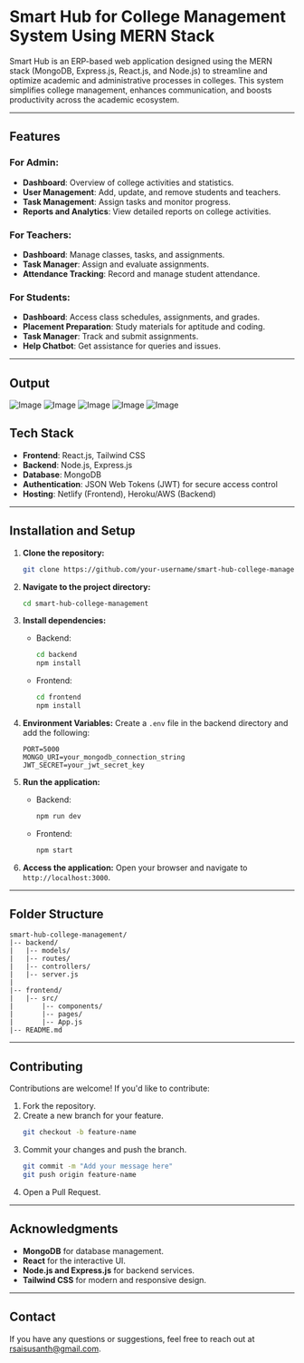 # Smart Hub for College Management System Using MERN Stack

Smart Hub is an ERP-based web application designed using the MERN stack (MongoDB, Express.js, React.js, and Node.js) to streamline and optimize academic and administrative processes in colleges. This system simplifies college management, enhances communication, and boosts productivity across the academic ecosystem.

---

## Features

### For Admin:

- **Dashboard**: Overview of college activities and statistics.
- **User Management**: Add, update, and remove students and teachers.
- **Task Management**: Assign tasks and monitor progress.
- **Reports and Analytics**: View detailed reports on college activities.

### For Teachers:

- **Dashboard**: Manage classes, tasks, and assignments.
- **Task Manager**: Assign and evaluate assignments.
- **Attendance Tracking**: Record and manage student attendance.

### For Students:

- **Dashboard**: Access class schedules, assignments, and grades.
- **Placement Preparation**: Study materials for aptitude and coding.
- **Task Manager**: Track and submit assignments.
- **Help Chatbot**: Get assistance for queries and issues.

---

## Output
![Image](https://github.com/user-attachments/assets/c970517e-407a-4aea-a26d-f40b2aae51dd)
![Image](https://github.com/user-attachments/assets/0dd03ee9-c104-4275-a700-6aa91b0214e6)
![Image](https://github.com/user-attachments/assets/8d6dc725-1dae-4801-984d-8db6dcfda06a)
![Image](https://github.com/user-attachments/assets/a384f3d5-495b-4d98-9a67-c1e8cde548e2)
![Image](https://github.com/user-attachments/assets/39d08496-c041-4c0d-ba61-ac8e03c777ef)


## Tech Stack

- **Frontend**: React.js, Tailwind CSS
- **Backend**: Node.js, Express.js
- **Database**: MongoDB
- **Authentication**: JSON Web Tokens (JWT) for secure access control
- **Hosting**: Netlify (Frontend), Heroku/AWS (Backend)

---

## Installation and Setup

1. **Clone the repository:**

   ```bash
   git clone https://github.com/your-username/smart-hub-college-management.git
   ```

2. **Navigate to the project directory:**

   ```bash
   cd smart-hub-college-management
   ```

3. **Install dependencies:**

   - Backend:
     ```bash
     cd backend
     npm install
     ```
   - Frontend:
     ```bash
     cd frontend
     npm install
     ```

4. **Environment Variables:**
   Create a `.env` file in the backend directory and add the following:

   ```env
   PORT=5000
   MONGO_URI=your_mongodb_connection_string
   JWT_SECRET=your_jwt_secret_key
   ```

5. **Run the application:**

   - Backend:
     ```bash
     npm run dev
     ```
   - Frontend:
     ```bash
     npm start
     ```

6. **Access the application:**
   Open your browser and navigate to `http://localhost:3000`.

---

## Folder Structure

```
smart-hub-college-management/
|-- backend/
|   |-- models/
|   |-- routes/
|   |-- controllers/
|   |-- server.js
|
|-- frontend/
|   |-- src/
|       |-- components/
|       |-- pages/
|       |-- App.js
|-- README.md
```

---

## Contributing

Contributions are welcome! If you'd like to contribute:

1. Fork the repository.
2. Create a new branch for your feature.
   ```bash
   git checkout -b feature-name
   ```
3. Commit your changes and push the branch.
   ```bash
   git commit -m "Add your message here"
   git push origin feature-name
   ```
4. Open a Pull Request.

---

## Acknowledgments

- **MongoDB** for database management.
- **React** for the interactive UI.
- **Node.js and Express.js** for backend services.
- **Tailwind CSS** for modern and responsive design.

---

## Contact

If you have any questions or suggestions, feel free to reach out at rsaisusanth@gmail.com.


